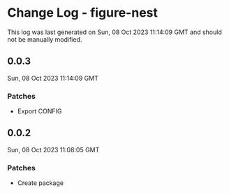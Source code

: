 # Change Log - figure-nest

This log was last generated on Sun, 08 Oct 2023 11:14:09 GMT and should not be manually modified.

## 0.0.3
Sun, 08 Oct 2023 11:14:09 GMT

### Patches

- Export CONFIG

## 0.0.2
Sun, 08 Oct 2023 11:08:05 GMT

### Patches

- Create package

